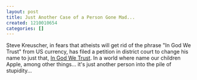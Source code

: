 ```yaml
---
layout: post
title: Just Another Case of a Person Gone Mad...
created: 1210010654
categories: []
---
```

Steve Kreuscher, in fears that atheists will get rid of the phrase "In God We Trust" from US currency, has filed a petition in district court to change his name to just that, <a href="http://cbs5.com/watercooler/zion.name.change.2.715395.html">In God We Trust</a>.  In a world where name our children Apple, among other things... it's just another person into the pile of stupidity...
